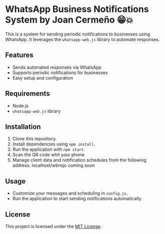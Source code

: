 # WhatsApp Business Notifications System by Joan Cermeño 😁💥

This is a system for sending periodic notifications to businesses using WhatsApp. It leverages the `whatsapp-web.js` library to automate responses.

## Features

- Sends automated responses via WhatsApp
- Supports periodic notifications for businesses
- Easy setup and configuration

## Requirements

- Node.js
- `whatsapp-web.js` library

## Installation

1. Clone this repository.
2. Install dependencies using `npm install`.
3. Run the application with `npm start`.
4. Scan the QR code whit your phone
5. Manage client data and notification schedules from the following address. localhost/wbnsjc coming soon
## Usage

- Customize your messages and scheduling in `config.js`.
- Run the application to start sending notifications automatically.

## License

This project is licensed under the [MIT License](LICENSE).
